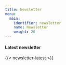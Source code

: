 ```yaml
---
title: Newsletter
menu:
  main:
    identifier: newsletter
    name: Newsletter
    weight: 20
---
```


#### Latest newsletter

{{< newsletter-latest >}}

<script async src="https://embed.email-provider.eu/e/uktpvji9jd-diooj9rlez.js"></script>